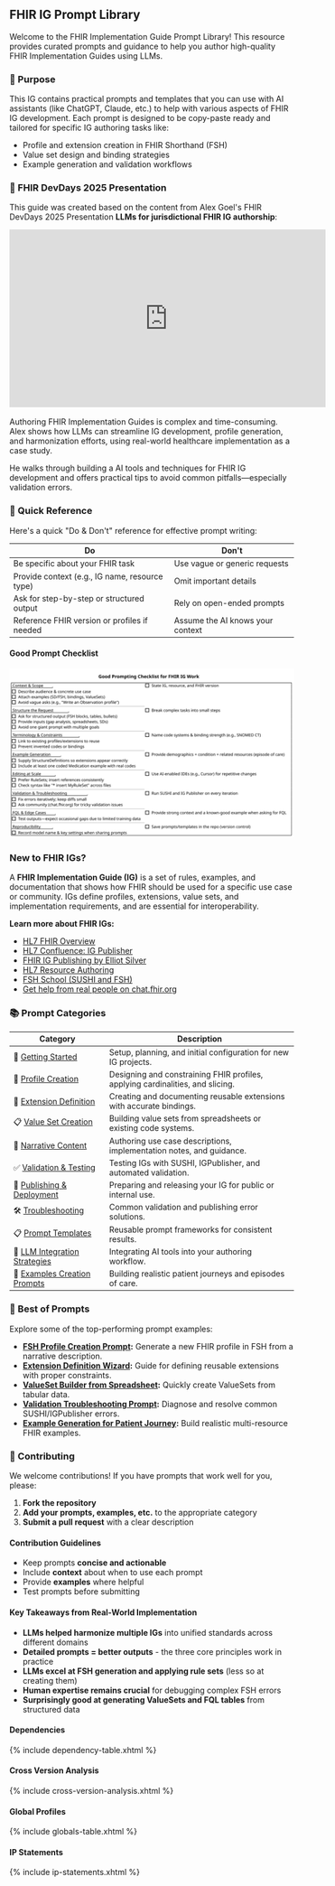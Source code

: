 ## FHIR IG Prompt Library

Welcome to the FHIR Implementation Guide Prompt Library! This resource provides curated prompts and guidance to help you author high-quality FHIR Implementation Guides using LLMs.

### 🎯 Purpose

This IG contains practical prompts and templates that you can use with AI assistants (like ChatGPT, Claude, etc.) to help with various aspects of FHIR IG development. Each prompt is designed to be copy-paste ready and tailored for specific IG authoring tasks like:

- Profile and extension creation in FHIR Shorthand (FSH)
- Value set design and binding strategies
- Example generation and validation workflows

### 🎥 FHIR DevDays 2025 Presentation

This guide was created based on the content from Alex Goel's FHIR DevDays 2025 Presentation **LLMs for jurisdictional FHIR IG authorship**:

<iframe width="560" height="315" src="https://www.youtube.com/embed/JUK73n0Egu4" title="LLMs for jurisdictional FHIR IG authorship - on YouTube" frameborder="0" allow="accelerometer; autoplay; clipboard-write; encrypted-media; gyroscope; picture-in-picture; web-share" referrerpolicy="strict-origin-when-cross-origin" allowfullscreen></iframe>

Authoring FHIR Implementation Guides is complex and time-consuming. Alex shows how LLMs can streamline IG development, profile generation, and harmonization efforts, using real-world healthcare implementation as a case study.

He walks through building a AI tools and techniques for FHIR IG development and offers practical tips to avoid common pitfalls—especially validation errors.

### 🚀 Quick Reference

Here's a quick "Do & Don't" reference for effective prompt writing:

| Do | Don't |
|----|-------|
| Be specific about your FHIR task | Use vague or generic requests |
| Provide context (e.g., IG name, resource type) | Omit important details |
| Ask for step-by-step or structured output | Rely on open-ended prompts |
| Reference FHIR version or profiles if needed | Assume the AI knows your context |

#### Good Prompt Checklist

![Good Prompt Checklist](../images-source/goodpromptchecklist.svg)
<br clear="all"/>

### New to FHIR IGs?

A **FHIR Implementation Guide (IG)** is a set of rules, examples, and documentation that shows how FHIR should be used for a specific use case or community. IGs define profiles, extensions, value sets, and implementation requirements, and are essential for interoperability.

**Learn more about FHIR IGs:**

- [HL7 FHIR Overview](https://www.hl7.org/fhir/overview.html)
- [HL7 Confluence: IG Publisher](https://confluence.hl7.org/display/FHIR/IG+Publisher+Documentation)
- [FHIR IG Publishing by Elliot Silver](https://www.argentixinfo.com/ig/howtopub/)
- [HL7 Resource Authoring](https://confluence.hl7.org/spaces/FHIR/pages/35718853/Resource+Authoring)
- [FSH School (SUSHI and FSH)](https://fshschool.org/)
- [Get help from real people on chat.fhir.org](chat.fhir.org/)

### 📚 Prompt Categories

| Category | Description |
|----------|-------------|
| 🚀 [Getting Started](getting-started.html) | Setup, planning, and initial configuration for new IG projects. |
| 🔧 [Profile Creation](profile-creation.html) | Designing and constraining FHIR profiles, applying cardinalities, and slicing. |
| 🔌 [Extension Definition](extension-definition.html) | Creating and documenting reusable extensions with accurate bindings. |
| 📋 [Value Set Creation](value-set-creation.html) | Building value sets from spreadsheets or existing code systems. |
| 📝 [Narrative Content](narrative-content.html) | Authoring use case descriptions, implementation notes, and guidance. |
| ✅ [Validation & Testing](validation-testing.html) | Testing IGs with SUSHI, IGPublisher, and automated validation. |
| 🚀 [Publishing & Deployment](publishing-deployment.html) | Preparing and releasing your IG for public or internal use. |
| 🛠️ [Troubleshooting](troubleshooting.html) | Common validation and publishing error solutions. |
| 📋 [Prompt Templates](prompt-templates.html) | Reusable prompt frameworks for consistent results. |
| 🤖 [LLM Integration Strategies](llm-integration.html) | Integrating AI tools into your authoring workflow. |
| 📝 [Examples Creation Prompts](examples-creation.html) | Building realistic patient journeys and episodes of care. |

### 🌟 Best of Prompts

Explore some of the top-performing prompt examples:

- **[FSH Profile Creation Prompt](profile-creation.html#profile-generation-prompt):** Generate a new FHIR profile in FSH from a narrative description.
- **[Extension Definition Wizard](extension-definition.html#extension-definition-wizard):** Guide for defining reusable extensions with proper constraints.
- **[ValueSet Builder from Spreadsheet](value-set-creation.html#valueset-from-spreadsheet):** Quickly create ValueSets from tabular data.
- **[Validation Troubleshooting Prompt](troubleshooting.html#validation-error-diagnosis):** Diagnose and resolve common SUSHI/IGPublisher errors.
- **[Example Generation for Patient Journey](examples-creation.html#patient-journey-example):** Build realistic multi-resource FHIR examples.

### 🤝 Contributing

We welcome contributions! If you have prompts that work well for you, please:

1. **Fork the repository**
2. **Add your prompts, examples, etc.** to the appropriate category
3. **Submit a pull request** with a clear description

#### Contribution Guidelines

- Keep prompts **concise and actionable**
- Include **context** about when to use each prompt
- Provide **examples** where helpful
- Test prompts before submitting

#### Key Takeaways from Real-World Implementation

- **LLMs helped harmonize multiple IGs** into unified standards across different domains
- **Detailed prompts = better outputs** - the three core principles work in practice
- **LLMs excel at FSH generation and applying rule sets** (less so at creating them)
- **Human expertise remains crucial** for debugging complex FSH errors
- **Surprisingly good at generating ValueSets and FQL tables** from structured data

#### Dependencies

{% include dependency-table.xhtml %}

#### Cross Version Analysis

{% include cross-version-analysis.xhtml %}

#### Global Profiles

{% include globals-table.xhtml %}

#### IP Statements

{% include ip-statements.xhtml %}
